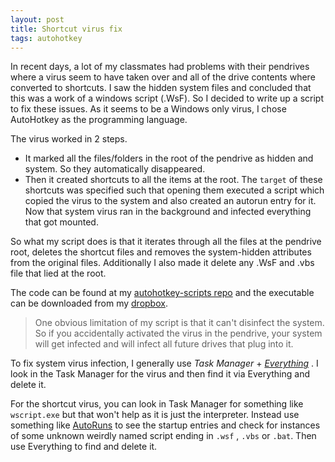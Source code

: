 ```yaml
---
layout: post
title: Shortcut virus fix
tags: autohotkey
---
```


In recent days, a lot of my classmates had problems with their pendrives where a virus seem to have taken over and all of the drive contents where converted to shortcuts.
I saw the hidden system files and concluded that this was a work of a windows script (.WsF). So I decided to write up a script to fix these issues. As it seems to be a Windows only virus, I chose AutoHotkey as the programming language.

The virus worked in 2 steps.

- It marked all the files/folders in the root of the pendrive as hidden and system. So they automatically disappeared.
- Then it created shortcuts to all the items at the root. The `target` of these shortcuts was specified such that opening them executed a script which copied the virus to the system and also created an autorun entry for it. Now that system virus ran in the background and infected everything that got mounted.

So what my script does is that it iterates through all the files at the pendrive root, deletes the shortcut files and removes the system-hidden attributes from the original files. Additionally I also made it delete any .WsF and .vbs file that lied at the root.

The code can be found at my [autohotkey-scripts repo](https://github.com/aviaryan/autohotkey-scripts/blob/master/Tools/shortcut_fix.ahk) and the executable can be downloaded from my [dropbox](http://pastebin.com/raw/0a34it7y).


> One obvious limitation of my script is that it can't disinfect the system. So if you accidentally activated the virus in the pendrive, your system will get infected and will infect all future drives that plug into it. 

To fix system virus infection, I generally use *Task Manager* + *[Everything](http://www.voidtools.com/)* . I look in the Task Manager for the virus and then find it via Everything and delete it. 

For the shortcut virus, you can look in Task Manager for something like `wscript.exe` but that won't help as it is just the interpreter. Instead use something like [AutoRuns](https://technet.microsoft.com/en-in/sysinternals/bb963902.aspx) to see the startup entries and check for instances of some unknown weirdly named script ending in `.wsf` , `.vbs` or `.bat`. Then use Everything to find and delete it.

